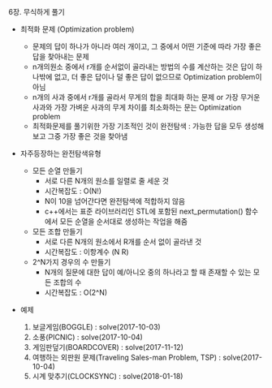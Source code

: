 6장. 무식하게 풀기

* 최적화 문제 (Optimization problem)
	* 문제의 답이 하나가 아니라 여러 개이고, 그 중에서 어떤 기준에 따라 가장 좋은 답을 찾아내는 문제
	* n개의원소 중에서 r개를 순서없이 골라내는 방법의 수를 계산하는 것은 답이 하나밖에 없고, 더 좋은 답이나 덜 좋은 답이 없으므로 Optimization problem이 아님
	* n개의 사과 중에서 r개를 골라서 무게의 합을 최대화 하는 문제 or 가장 무거운 사과와 가장 가벼운 사과의 무게 차이를 최소화하는 문는 Optimization problem
	* 최적화문제를 풀기위한 가장 기초적인 것이 완전탐색 : 가능한 답을 모두 생성해 보고 그중 가장 좋은 것을 찾아냄

* 자주등장하는 완전탐색유형
	* 모든 순열 만들기
		* 서로 다른 N개의 원소를 일렬로 줄 세운 것
		* 시간복잡도 : O(N!)
		* N이 10을 넘어간다면 완전탐색에 적합하지 않음
		* c++에서는 표준 라이브러리인 STL에 포함된 next_permutation() 함수에서 모든 순열을 순서대로 생성하는 작업을 해줌
	* 모든 조합 만들기
		* 서로 다른 N개의 원소에서 R개를 순서 없이 골라낸 것
		* 시간복잡도 : 이항계수 (N R)
	* 2^N가지 경우의 수 만들기
		* N개의 질문에 대한 답이 예/아니오 중의 하나라고 할 때 존재할 수 있는 모든 조합의 수
		* 시간복잡도 : O(2^N)

* 예제 <br/>
	1. 보글게임(BOGGLE) : solve(2017-10-03)
	2. 소풍(PICNIC) : solve(2017-10-04) 
	3. 게임판덮기(BOARDCOVER) : solve(2017-11-12)
	4. 여행하는 외판원 문제(Traveling Sales-man Problem, TSP) : solve(2017-10-04)
	5. 시계 맞추기(CLOCKSYNC) : solve(2018-01-18)